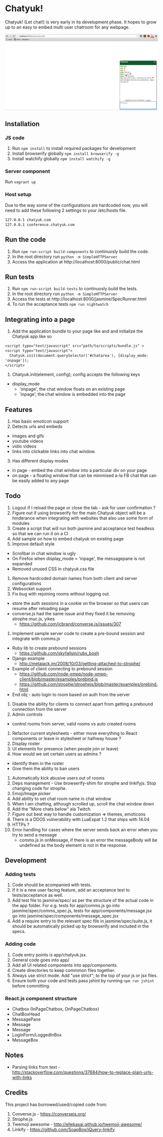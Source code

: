 # Chatyuk!

Chatyuk! (Let chat!) is very early in its development phase. It hopes to grow up to an easy to embed multi user chatroom for any webpage.

![Crappy screenshot](/docs/imgs/screenshot.png?raw=true "Crappy screenshot")

## Installation

### JS code

1. Run `npm install` to install required packages for development
2. Install browserify globally `npm install browserify -g`
3. Install watchify globally `npm install watchify -g`


### Server component

Run `vagrant up`

### Host setup

Due to the way some of the configurations are hardcoded now, you will need to add these following 2 settings to your /etc/hosts file. 

```
127.0.0.1 chatyuk.com
127.0.0.1 conference.chatyuk.com
```

## Run the code

1. Run `npm run-script build-components` to continuosly build the code.
2. In the root directory run `python -m SimpleHTTPServer`
3. Access the application at http://localhost:8000/public/chat.html

## Run tests

1. Run `npm run-script build-tests` to continuosly build the tests.
2. In the root directory run `python -m SimpleHTTPServer`
3. Access the tests at http://localhost:8000/jasmine/SpecRunner.html
4. To run the acceptance tests `npm run nightwatch`

## Integrating into a page

1. Add the application bundle to your page like and and initialize the Chatyuk app like so
```
<script type="text/javascript" src="path/to/scripts/bundle.js" >
<script type="text/javascript">
  Chatyuk.init(document.querySelector('#chatarea'), {display_mode: 'onpage'});
</script>
```
1. Chatyuk.init(element, config);
config accepts the following keys
  * display_mode 
    - 'onpage', the chat window floats on an existing page
    - 'inpage', the chat window is embedded into the page

## Features

1. Has basic emoticon support
2. Detects urls and embeds 
  - images and gifs
  - youtube videos
  - vidio videos
  - links into clickable links
  into chat window.
3. Has different display modes
  - in page - embed the chat window into a particular div on your page
  - on page - a floating window that can be minimised a-la FB chat that can be easily added to any page

## Todo

1. Logout if I reload the page or close the tab - ask for user confirmation ?
1. Figure out if using browserify for the main Chatyuk object will be a hinderance when integrating with websites that also use some form of modules
1. Create a script that will run both jasmine and acceptance test headless so that we can run it on a CI
1. Add sample on how to embed chatyuk on existing page
1. Improve default style 
  - Scrollbar in chat window is ugly
  - On Firefox when display_mode = 'inpage', the messagepane is not expanded
  - Removed unused CSS in chatyuk.css file
1. Remove hardcoded domain names from both client and server configurations
1. Websocket support
1. Fix bug with rejoining rooms without logging out. 
  - store the auth sessions in a cookie on the browser so that users can resume after reloading page
  - converse.js had the same issue and they fixed it be removing strophe.muc.js, yikes
    - https://github.com/jcbrand/converse.js/issues/307
1. Implement sample server code to create a pre-bound session and integrate with comms.js
  - Ruby lib to create prebound sessions
    - https://github.com/skyfallsin/ruby_bosh
  - Django example
    - http://metajack.im/2008/10/03/getting-attached-to-strophe/
  - Example of client connecting to prebound session 
    - https://github.com/node-xmpp/node-xmpp-client/blob/master/examples/prebind.js
    - https://github.com/strophe/strophejs/blob/master/examples/prebind.html
  - End obj - auto login to room based on auth from the server
1. Disable the ability for clients to connect apart from getting a prebound connection from the server
1. Admin controls
  - control rooms from server, valid rooms vs auto created rooms
1. Refactor current stylesheets - either move everything to React components or leave in stylesheet or halhway house ? 
1. Display roster
1. UI elements for presence (when people join or leave)
1. How would we set certain users as admins ?
  - Identify them in the roster
  - Give them the ability to ban users 
1. Automatically kick abusive users out of rooms
1. Deps management - Use browserify-shim for strophe and linkifyjs. Stop changing code for strophe.
1. Emoji/Image picker
1. Add ability to set chat room name in chat window
1. When I am chatting, although scrolled up, scroll the chat window down
1. Add the "More chats below" ala Twitch
1. Figure out best way to handle customization => themes, emoticons 
1. There is a DDOS vulnerability with LuaExpat 1.2 that ships with 14.04
1. HTTPs ?
1. Error handling for cases where the server sends back an error when you try to send a message
    - comms.js in onMessage, if there is an error the messageBody will be undefined as the body element is not in the response. 

## Development

### Adding tests

1. Code should be acompanied with tests.
1. If it is a new user facing feature, add an acceptance test to tests/acceptance as well.
1. Add test file to jasmine/spec/ as per the structure of the actual code in the app folder. For e.g. tests for app/comms.js go into  jasmine/spec/comms_spec.js, tests for app/components/message.jsx go into jasmine/spec/components/message_spec.jsx
1. Add a require entry to the relevant spec file in jasmine/spec/suite.js, it should be automatically picked up by browserify and included in the specs.

### Adding code

1. Code entry points is app/chatyuk.jsx.
1. General code goes into app/
1. Add all UI related components into app/components.
1. Create directories to keep commmon files together.
1. Always use strict mode. Add "use strict"; to the top of your js or jsx files.
1. Ensure both your code and tests pass jshint by running `npm run jshint` before committing.


### React.js component structure

 - Chatbox (InPageChatbox, OnPageChatbox)
  - ChatBoxHead
  - MessagePane
   - Message
   - Message
  - LoginForm/LoggedInBox
  - MessageBox

## Notes

  - Parsing links from text - http://stackoverflow.com/questions/37684/how-to-replace-plain-urls-with-links


## Credits

This project has borrowed/used/copied code from:

1. Converse.js - https://conversejs.org/
1. Strophe.js
1. Twemoji awesome - http://ellekasai.github.io/twemoji-awesome/
1. Linkify - https://github.com/SoapBox/jQuery-linkify
